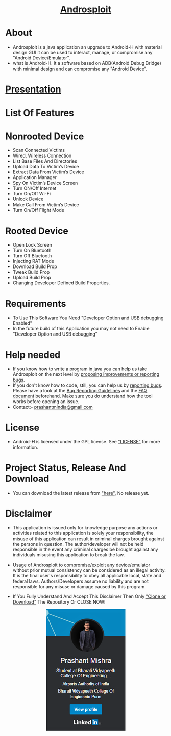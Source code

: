 #  <center><a href="https://github.com/prashantmi/Androsploit">Androsploit</a>


# About
* Androsploit is a java application an upgrade to Android-H with material design GUI it can be used to interact, manage, or compromise any "Android Device/Emulator".
* what is Android-H. It a software based on ADB(Android Debug Bridge) with minimal design and can compromise any "Android Device".

# <a href="https://docs.google.com/uc?export=&id=0B37RToy0GZgUeUNaUzdBekw0Mjg">Presentation</a>

# List Of Features
# Nonrooted Device
* Scan Connected Victims
* Wired, Wireless Connection
* List Base Files And Directories
* Upload Data To Victim’s Device
* Extract Data From Victim’s Device
* Application Manager
* Spy On Victim’s Device Screen
* Turn ON/Off Internet
* Turn On/Off Wi-Fi 
* Unlock Device
* Make Call From Victim’s Device
* Turn On/Off Flight Mode

# Rooted Device
* Open Lock Screen
* Turn On Bluetooth
* Turn Off Bluetooth
* Injecting RAT Mode
* Download Build Prop
* Tweak Build Prop
* Upload Build Prop
* Changing Developer Defined Build Properties.

# Requirements
* To Use This Software You Need "Developer Option and USB debugging Enabled"
* In the future build of this Application you may not need to Enable "Developer Option and USB debugging"

# Help needed
* If you know how to write a program in java you can help us take Androsploit on the next level by <a href="https://github.com/prashantmi/Androsploit/issues">proposing improvements or reporting bugs</a>.
* If you don't know how to code, still, you can help us by <a href="https://github.com/prashantmi/Androsploit/issues">reporting bugs</a>. Please have a look at the <a href="https://github.com//prashantmi/Androsploit/wiki/Bug-reporting-guidelines">Bug Reporting Guidelines</a> and the <a href="https://github.com//prashantmi/Androsploit/wiki/Frequently-Asked-Questions-%28FAQ%29">FAQ document</a> beforehand. Make sure you do understand how the tool works before opening an issue.
* Contact:- prashantmindia@gmail.com

# License
* Android-H is licensed under the GPL license. See <a href="https://github.com/prashantmi/Androsploit/blob/master/LICENSE">"LICENSE"</a> for more information.

# Project Status, Release And Download
* You can download the latest release from <a href="https://github.com/prashantmi/Androsploit/releases/latest">"here"</a>, No release yet.

# Disclaimer
* This application is issued only for knowledge purpose any actions or activities related to this application is solely your responsibility, the misuse of this application can result in criminal charges brought against the persons in question. The author/developer will not be held responsible in the event any criminal charges be brought against any individuals misusing this application to break the law.
   
* Usage of Androsploit to compromise/exploit any device/emulator without prior mutual consistency can be considered as an illegal activity. It is the final user's responsibility to obey all applicable local, state and federal laws. Authors/Developers assume no liability and are not responsible for any misuse or damage caused by this program.
   
* If You Fully Understand And Accept This Disclaimer Then Only <a href="https://codeload.github.com/prashantmi/Androsploit/zip/master">"Clone or Download"<a/> The Repository Or CLOSE NOW!


<center><a href="https://www.linkedin.com/in/prashantmi/" align="center"><img src="linkedin.png" /></a></center>
